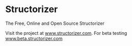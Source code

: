 # Structorizer
The Free, Online and Open Source Structorizer

Visit the project at www.structorizer.com.
For beta testing www.beta.structorizer.com
